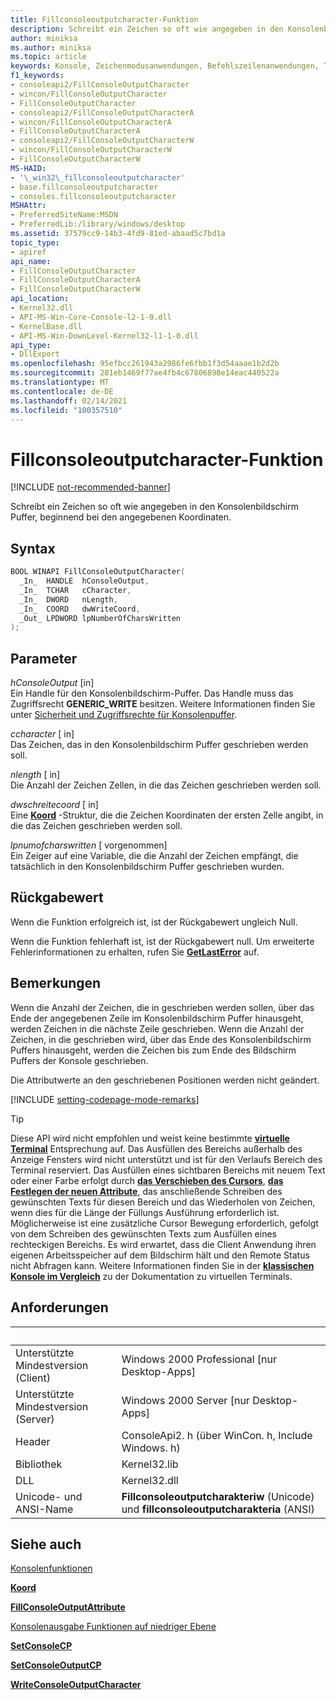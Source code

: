 ```yaml
---
title: Fillconsoleoutputcharacter-Funktion
description: Schreibt ein Zeichen so oft wie angegeben in den Konsolenbildschirm Puffer, beginnend bei den angegebenen Koordinaten.
author: miniksa
ms.author: miniksa
ms.topic: article
keywords: Konsole, Zeichenmodusanwendungen, Befehlszeilenanwendungen, Terminalanwendungen, Konsolen-API
f1_keywords:
- consoleapi2/FillConsoleOutputCharacter
- wincon/FillConsoleOutputCharacter
- FillConsoleOutputCharacter
- consoleapi2/FillConsoleOutputCharacterA
- wincon/FillConsoleOutputCharacterA
- FillConsoleOutputCharacterA
- consoleapi2/FillConsoleOutputCharacterW
- wincon/FillConsoleOutputCharacterW
- FillConsoleOutputCharacterW
MS-HAID:
- '\_win32\_fillconsoleoutputcharacter'
- base.fillconsoleoutputcharacter
- consoles.fillconsoleoutputcharacter
MSHAttr:
- PreferredSiteName:MSDN
- PreferredLib:/library/windows/desktop
ms.assetid: 37579cc9-14b3-4fd9-81ed-abaad5c7bd1a
topic_type:
- apiref
api_name:
- FillConsoleOutputCharacter
- FillConsoleOutputCharacterA
- FillConsoleOutputCharacterW
api_location:
- Kernel32.dll
- API-MS-Win-Core-Console-l2-1-0.dll
- KernelBase.dll
- API-MS-Win-DownLevel-Kernel32-l1-1-0.dll
api_type:
- DllExport
ms.openlocfilehash: 95efbcc261943a2986fe6fbb1f3d54aaae1b2d2b
ms.sourcegitcommit: 281eb1469f77ae4fb4c67806898e14eac440522a
ms.translationtype: MT
ms.contentlocale: de-DE
ms.lasthandoff: 02/14/2021
ms.locfileid: "100357510"
---
```

# <a name="fillconsoleoutputcharacter-function"></a>Fillconsoleoutputcharacter-Funktion

[!INCLUDE [not-recommended-banner](./includes/not-recommended-banner.md)]

Schreibt ein Zeichen so oft wie angegeben in den Konsolenbildschirm Puffer, beginnend bei den angegebenen Koordinaten.

## <a name="syntax"></a>Syntax

```C
BOOL WINAPI FillConsoleOutputCharacter(
  _In_  HANDLE  hConsoleOutput,
  _In_  TCHAR   cCharacter,
  _In_  DWORD   nLength,
  _In_  COORD   dwWriteCoord,
  _Out_ LPDWORD lpNumberOfCharsWritten
);
```

## <a name="parameters"></a>Parameter

*hConsoleOutput* \[in\]  
Ein Handle für den Konsolenbildschirm-Puffer. Das Handle muss das Zugriffsrecht **GENERIC\_WRITE** besitzen. Weitere Informationen finden Sie unter [Sicherheit und Zugriffsrechte für Konsolenpuffer](console-buffer-security-and-access-rights.md).

*ccharacter* \[ in\]  
Das Zeichen, das in den Konsolenbildschirm Puffer geschrieben werden soll.

*nlength* \[ in\]  
Die Anzahl der Zeichen Zellen, in die das Zeichen geschrieben werden soll.

*dwschreitecoord* \[ in\]  
Eine [**Koord**](coord-str.md) -Struktur, die die Zeichen Koordinaten der ersten Zelle angibt, in die das Zeichen geschrieben werden soll.

*lpnumofcharswritten* \[ vorgenommen\]  
Ein Zeiger auf eine Variable, die die Anzahl der Zeichen empfängt, die tatsächlich in den Konsolenbildschirm Puffer geschrieben wurden.

## <a name="return-value"></a>Rückgabewert

Wenn die Funktion erfolgreich ist, ist der Rückgabewert ungleich Null.

Wenn die Funktion fehlerhaft ist, ist der Rückgabewert null. Um erweiterte Fehlerinformationen zu erhalten, rufen Sie [**GetLastError**](/windows/win32/api/errhandlingapi/nf-errhandlingapi-getlasterror) auf.

## <a name="remarks"></a>Bemerkungen

Wenn die Anzahl der Zeichen, die in geschrieben werden sollen, über das Ende der angegebenen Zeile im Konsolenbildschirm Puffer hinausgeht, werden Zeichen in die nächste Zeile geschrieben. Wenn die Anzahl der Zeichen, in die geschrieben wird, über das Ende des Konsolenbildschirm Puffers hinausgeht, werden die Zeichen bis zum Ende des Bildschirm Puffers der Konsole geschrieben.

Die Attributwerte an den geschriebenen Positionen werden nicht geändert.

[!INCLUDE [setting-codepage-mode-remarks](./includes/setting-codepage-mode-remarks.md)]

> [!TIP]
> Diese API wird nicht empfohlen und weist keine bestimmte **[virtuelle Terminal](console-virtual-terminal-sequences.md)** Entsprechung auf. Das Ausfüllen des Bereichs außerhalb des Anzeige Fensters wird nicht unterstützt und ist für den Verlaufs Bereich des Terminal reserviert. Das Ausfüllen eines sichtbaren Bereichs mit neuem Text oder einer Farbe erfolgt durch **[das Verschieben des Cursors](console-virtual-terminal-sequences.md#cursor-positioning)**, **[das Festlegen der neuen Attribute](console-virtual-terminal-sequences.md#text-formatting)**, das anschließende Schreiben des gewünschten Texts für diesen Bereich und das Wiederholen von Zeichen, wenn dies für die Länge der Füllungs Ausführung erforderlich ist. Möglicherweise ist eine zusätzliche Cursor Bewegung erforderlich, gefolgt von dem Schreiben des gewünschten Texts zum Ausfüllen eines rechteckigen Bereichs. Es wird erwartet, dass die Client Anwendung ihren eigenen Arbeitsspeicher auf dem Bildschirm hält und den Remote Status nicht Abfragen kann. Weitere Informationen finden Sie in der **[klassischen Konsole im Vergleich](classic-vs-vt.md)** zu der Dokumentation zu virtuellen Terminals.

## <a name="requirements"></a>Anforderungen

| &nbsp; | &nbsp; |
|-|-|
| Unterstützte Mindestversion (Client) | Windows 2000 Professional \[nur Desktop-Apps\] |
| Unterstützte Mindestversion (Server) | Windows 2000 Server \[nur Desktop-Apps\] |
| Header | ConsoleApi2. h (über WinCon. h, Include Windows. h) |
| Bibliothek | Kernel32.lib |
| DLL | Kernel32.dll |
| Unicode- und ANSI-Name | **Fillconsoleoutputcharakteriw** (Unicode) und **fillconsoleoutputcharakteria** (ANSI) |

## <a name="see-also"></a>Siehe auch

[Konsolenfunktionen](console-functions.md)

[**Koord**](coord-str.md)

[**FillConsoleOutputAttribute**](fillconsoleoutputattribute.md)

[Konsolenausgabe Funktionen auf niedriger Ebene](low-level-console-output-functions.md)

[**SetConsoleCP**](setconsolecp.md)

[**SetConsoleOutputCP**](setconsoleoutputcp.md)

[**WriteConsoleOutputCharacter**](writeconsoleoutputcharacter.md)